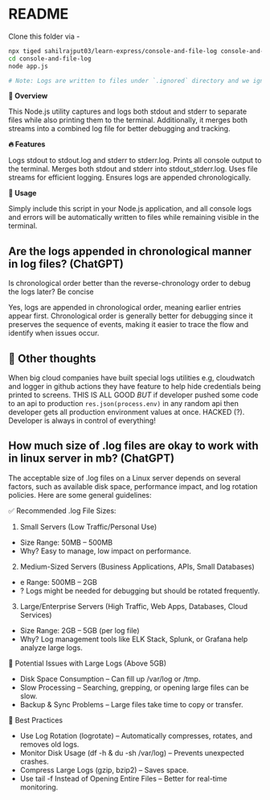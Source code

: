 # README

Clone this folder via -

```sh
npx tiged sahilrajput03/learn-express/console-and-file-log console-and-file-log
cd console-and-file-log
node app.js

# Note: Logs are written to files under `.ignored` directory and we ignore this folder in .gitignore file on purpose because we do not want server instance logs to sync to github repository.
```

**📜 Overview**

This Node.js utility captures and logs both stdout and stderr to separate files while also printing them to the terminal. Additionally, it merges both streams into a combined log file for better debugging and tracking.

**🔥 Features**

Logs stdout to stdout.log and stderr to stderr.log.
Prints all console output to the terminal.
Merges both stdout and stderr into stdout_stderr.log.
Uses file streams for efficient logging.
Ensures logs are appended chronologically.

**🚀 Usage**

Simply include this script in your Node.js application, and all console logs and errors will be automatically written to files while remaining visible in the terminal.

## Are the logs appended in chronological manner in log files? (ChatGPT)

Is chronological order better than the reverse-chronology order to debug the logs later? Be concise 

Yes, logs are appended in chronological order, meaning earlier entries appear first. Chronological order is generally better for debugging since it preserves the sequence of events, making it easier to trace the flow and identify when issues occur.


## 🚗 Other thoughts

When big cloud companies have built special logs utilities e.g, cloudwatch and logger in github actions they have feature to help hide credentials being printed to screens. THIS IS ALL GOOD *BUT* if developer pushed some code to an api to production `res.json(process.env)` in any random api then developer gets all production environment values at once. HACKED (?). Developer is always in control of everything!

## How much size of .log files are okay to work with in linux server in mb? (ChatGPT)

The acceptable size of .log files on a Linux server depends on several factors, such as available disk space, performance impact, and log rotation policies. Here are some general guidelines:

✅ Recommended .log File Sizes:

1. Small Servers (Low Traffic/Personal Use)

- Size Range: 50MB – 500MB
- Why? Easy to manage, low impact on performance.

2. Medium-Sized Servers (Business Applications, APIs, Small Databases)

- e Range: 500MB – 2GB
- ? Logs might be needed for debugging but should be rotated frequently.

3. Large/Enterprise Servers (High Traffic, Web Apps, Databases, Cloud Services)

- Size Range: 2GB – 5GB (per log file)
- Why? Log management tools like ELK Stack, Splunk, or Grafana help analyze large logs.

🚨 Potential Issues with Large Logs (Above 5GB)

- Disk Space Consumption – Can fill up /var/log or /tmp.
- Slow Processing – Searching, grepping, or opening large files can be slow.
- Backup & Sync Problems – Large files take time to copy or transfer.

📌 Best Practices
- Use Log Rotation (logrotate) – Automatically compresses, rotates, and removes old logs.
- Monitor Disk Usage (df -h & du -sh /var/log) – Prevents unexpected crashes.
- Compress Large Logs (gzip, bzip2) – Saves space.
- Use tail -f Instead of Opening Entire Files – Better for real-time monitoring.
